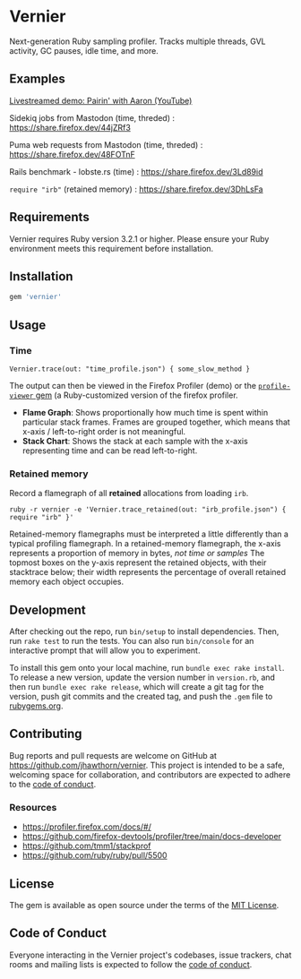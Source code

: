 # Vernier

Next-generation Ruby sampling profiler. Tracks multiple threads, GVL activity, GC pauses, idle time, and more.

## Examples

[Livestreamed demo: Pairin' with Aaron (YouTube)](https://www.youtube.com/watch?v=9nvX3OHykGQ#t=27m43)

Sidekiq jobs from Mastodon (time, threded)
: https://share.firefox.dev/44jZRf3

Puma web requests from Mastodon (time, threded)
: https://share.firefox.dev/48FOTnF

Rails benchmark - lobste.rs (time)
: https://share.firefox.dev/3Ld89id

`require "irb"` (retained memory)
: https://share.firefox.dev/3DhLsFa

## Requirements

Vernier requires Ruby version 3.2.1 or higher. Please ensure your Ruby environment meets this requirement before installation.

## Installation

```ruby
gem 'vernier'
```

## Usage


### Time

```
Vernier.trace(out: "time_profile.json") { some_slow_method }
```

The output can then be viewed in the Firefox Profiler (demo) or the [`profile-viewer` gem](https://github.com/tenderlove/profiler/tree/ruby) (a Ruby-customized version of the firefox profiler.

- **Flame Graph**: Shows proportionally how much time is spent within particular stack frames. Frames are grouped together, which means that x-axis / left-to-right order is not meaningful.
- **Stack Chart**: Shows the stack at each sample with the x-axis representing time and can be read left-to-right.

### Retained memory

Record a flamegraph of all **retained** allocations from loading `irb`.

```
ruby -r vernier -e 'Vernier.trace_retained(out: "irb_profile.json") { require "irb" }'
```

Retained-memory flamegraphs must be interpreted a little differently than a typical profiling flamegraph. In a retained-memory flamegraph, the x-axis represents a proportion of memory in bytes,  _not time or samples_ The topmost boxes on the y-axis represent the retained objects, with their stacktrace below; their width represents the percentage of overall retained memory each object occupies.

## Development

After checking out the repo, run `bin/setup` to install dependencies. Then, run `rake test` to run the tests. You can also run `bin/console` for an interactive prompt that will allow you to experiment.

To install this gem onto your local machine, run `bundle exec rake install`. To release a new version, update the version number in `version.rb`, and then run `bundle exec rake release`, which will create a git tag for the version, push git commits and the created tag, and push the `.gem` file to [rubygems.org](https://rubygems.org).

## Contributing

Bug reports and pull requests are welcome on GitHub at https://github.com/jhawthorn/vernier. This project is intended to be a safe, welcoming space for collaboration, and contributors are expected to adhere to the [code of conduct](https://github.com/jhawthorn/vernier/blob/main/CODE_OF_CONDUCT.md).

### Resources

* https://profiler.firefox.com/docs/#/
* https://github.com/firefox-devtools/profiler/tree/main/docs-developer
* https://github.com/tmm1/stackprof
* https://github.com/ruby/ruby/pull/5500

## License

The gem is available as open source under the terms of the [MIT License](https://opensource.org/licenses/MIT).

## Code of Conduct

Everyone interacting in the Vernier project's codebases, issue trackers, chat rooms and mailing lists is expected to follow the [code of conduct](https://github.com/jhawthorn/vernier/blob/main/CODE_OF_CONDUCT.md).
